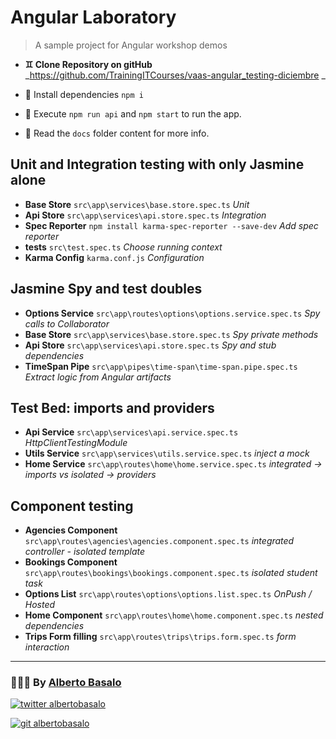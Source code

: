 # Angular Laboratory

> A sample project for Angular workshop demos

- **♊ Clone Repository on gitHub** _https://github.com/TrainingITCourses/vaas-angular_testing-diciembre _

- 🚚 Install dependencies `npm i`

- 🚀 Execute `npm run api` and `npm start` to run the app.

- 📕 Read the `docs` folder content for more info.

## Unit and Integration testing with only Jasmine alone

- **Base Store** `src\app\services\base.store.spec.ts` _Unit_
- **Api Store** `src\app\services\api.store.spec.ts` _Integration_
- **Spec Reporter** `npm install karma-spec-reporter --save-dev` _Add spec reporter_
- **tests** `src\test.spec.ts` _Choose running context_
- **Karma Config** `karma.conf.js` _Configuration_

## Jasmine Spy and test doubles

- **Options Service** `src\app\routes\options\options.service.spec.ts` _Spy calls to Collaborator_
- **Base Store** `src\app\services\base.store.spec.ts` _Spy private methods_
- **Api Store** `src\app\services\api.store.spec.ts` _Spy and stub dependencies_
- **TimeSpan Pipe** `src\app\pipes\time-span\time-span.pipe.spec.ts` _Extract logic from Angular artifacts_

## Test Bed: imports and providers

- **Api Service** `src\app\services\api.service.spec.ts` _HttpClientTestingModule_
- **Utils Service** `src\app\services\utils.service.spec.ts` _inject a mock_
- **Home Service** `src\app\routes\home\home.service.spec.ts` _integrated -> imports vs isolated -> providers_

## Component testing

- **Agencies Component** `src\app\routes\agencies\agencies.component.spec.ts` _integrated controller - isolated template_
- **Bookings Component** `src\app\routes\bookings\bookings.component.spec.ts` _isolated student task_
- **Options List** `src\app\routes\options\options.list.spec.ts` _OnPush / Hosted_
- **Home Component** `src\app\routes\home\home.component.spec.ts` _nested dependencies_
- **Trips Form filling** `src\app\routes\trips\trips.form.spec.ts` _form interaction_

---

<footer>
  <h3>🧑🏼‍💻 By <a href="https://albertobasalo.dev" target="blank">Alberto Basalo</a> </h3>
  <p>
    <a href="https://twitter.com/albertobasalo" target="blank">
      <img src="https://img.shields.io/twitter/follow/albertobasalo?logo=twitter&style=for-the-badge" alt="twitter albertobasalo" />
    </a>
  </p>
  <p>
    <a href="https://github.com/albertobasalo" target="blank">
      <img 
        src="https://img.shields.io/github/followers/albertobasalo?logo=github&label=profile albertobasalo&style=for-the-badge" alt="git albertobasalo" />
    </a>
  </p>
</footer>
